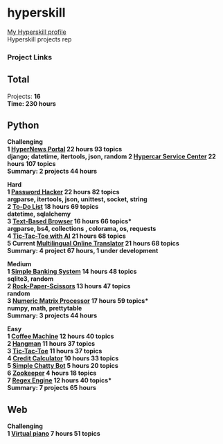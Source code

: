 # hyperskill
[My Hyperskill profile](https://hyperskill.org/profile/2958564) <br/>
Hyperskill projects rep

### Project Links

## Total
Projects: <b> 16 <b/> <br/>
Time: <b> 230 hours <b/>

## Python
<b> Challenging <b/> <br/> 
1 [HyperNews Portal](https://hyperskill.org/projects/102?track=2) 22 hours 93 topics <br/>
	  django; datetime, itertools, json, random
2 [Hypercar Service Center](https://hyperskill.org/projects/85?track=2) 22 hours 107 topics <br/>
<b> Summary: 2 projects 44 hours<b/> <br/>

  
<b> Hard <b/> <br/>
1 [Password Hacker](https://hyperskill.org/projects/80?track=2) 22 hours 82 topics <br/>
      argparse, itertools, json, unittest, socket, string <br/>
2 [To-Do List](https://hyperskill.org/projects/105?track=2) 18 hours 69 topics <br/>
      datetime, sqlalchemy <br/>
3 [Text-Based Browser](https://hyperskill.org/projects/79?track=2) 16 hours 66 topics* <br/>
      argparse, bs4, collections , colorama, os, requests <br/>
4 [Tic-Tac-Toe with AI](https://hyperskill.org/projects/82?track=2) 21 hours 68 topics <br/>
5 <b>Current<b/> [Multilingual Online Translator](https://hyperskill.org/projects/99?track=2) 21 hours 68 topics <br/>
<b> Summary: 4 project 67 hours, 1 under development  <b/> <br/>

<b> Medium <b/> <br/>
1 [Simple Banking System](https://hyperskill.org/projects/109?track=2) 14 hours 48 topics <br/>
      sqlite3, random <br/>
2 [Rock-Paper-Scissors](https://hyperskill.org/projects/78?track=2) 13 hours 47 topics <br/>
      random <br/>
3 [Numeric Matrix Processor](https://hyperskill.org/projects/96?track=2) 17 hours 59 topics* <br/>
      numpy, math, prettytable <br/>
<b> Summary: 3 projects 44 hours <b/> <br/>

<b> Easy <b/> <br/>
1 [Coffee Machine](https://hyperskill.org/projects/68?track=2) 12 hours 40 topics <br/>
2 [Hangman](https://hyperskill.org/projects/69?track=2) 11 hours 37 topics <br/>
3 [Tic-Tac-Toe](https://hyperskill.org/projects/73?track=2) 11 hours 37 topics <br/>
4 [Credit Calculator](https://hyperskill.org/projects/90?track=2) 10 hours 33 topics <br/>
5 [Simple Chatty Bot](https://hyperskill.org/projects/97?track=2) 5 hours 20 topics <br/>
6 [Zookeeper](https://hyperskill.org/projects/98?track=2) 4 hours 18 topics <br/>
7 [Regex Engine](https://hyperskill.org/projects/114?track=2) 12 hours 40 topics* <br/>
<b> Summary: 7 projects 65 hours <b/> <br/>

## Web
<b> Challenging <b/> <br/>
1 [Virtual piano](https://hyperskill.org/projects/101?track=5) 7 hours 51 topics <br/>


